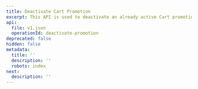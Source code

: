 ```yaml
---
title: Deactivate Cart Promotion
excerpt: This API is used to deactivate an already active Cart promotion
api:
  file: v1.json
  operationId: deactivate-promotion
deprecated: false
hidden: false
metadata:
  title: ''
  description: ''
  robots: index
next:
  description: ''
---
```

<br />
